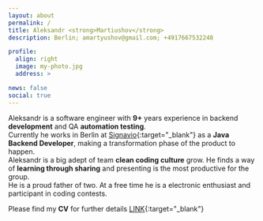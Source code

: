 ```yaml
---
layout: about
permalink: /
title: Aleksandr <strong>Martiushov</strong> 
description: Berlin; amartyushov@gmail.com; +4917667532248

profile:
  align: right
  image: my-photo.jpg
  address: >

news: false
social: true
---
```


Aleksandr is a software engineer with **9+** years experience in backend **development** and QA **automation testing**.  
Currently he works in Berlin at [Signavio](https://www.signavio.com/){:target="\_blank"} as a **Java Backend Developer**, making a transformation phase of the product to happen.  
Aleksandr is a big adept of team **clean coding culture** grow. He finds a way of **learning through sharing** and presenting is the most productive for the group.  
He is a proud father of two. At a free time he is a electronic enthusiast and participant in coding contests.   



Please find my **CV** for further details [LINK](/assets/pdf/Alexander_Martyushov_CV.pdf){:target="\_blank"}
                                                                                     